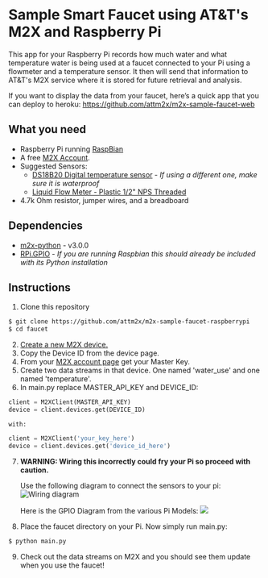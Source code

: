 # Sample Smart Faucet using AT&T's M2X and Raspberry Pi
This app for your Raspberry Pi records how much water and what temperature water is being used at a faucet connected to your Pi using a flowmeter and a temperature sensor. It then will send that information to AT&T's M2X service where it is stored for future retrieval and analysis.

If you want to display the data from your faucet, here’s a quick app that you can deploy to heroku: https://github.com/attm2x/m2x-sample-faucet-web


## What you need
* Raspberry Pi running [RaspBian](http://www.raspbian.org)
* A free [M2X Account](https://m2x.att.com/signup).
* Suggested Sensors:
    * [DS18B20 Digital temperature sensor](http://www.adafruit.com/products/381) - _If using a different one, make sure it is waterproof_
    * [Liquid Flow Meter - Plastic 1/2" NPS Threaded](http://www.adafruit.com/product/828)
* 4.7k Ohm resistor, jumper wires, and a breadboard 

## Dependencies

* [m2x-python](https://github.com/attm2x/m2x-python) - v3.0.0
* [RPi.GPIO](https://pypi.python.org/pypi/RPi.GPIO) - _If you are running Raspbian this should already be included with its Python installation_ 

## Instructions
1. Clone this repository
 
  ```bash
  $ git clone https://github.com/attm2x/m2x-sample-faucet-raspberrypi
  $ cd faucet
  ```

2. [Create a new M2X device.](https://m2x.att.com/devices?)
3. Copy the Device ID from the device page.
4. From your [M2X account page](https://m2x.att.com/account#master-keys) get your Master Key.
5. Create two data streams in that device. One named 'water_use' and one named 'temperature'.
6. In main.py replace MASTER_API_KEY and DEVICE_ID:
 ```python
client = M2XClient(MASTER_API_KEY)
device = client.devices.get(DEVICE_ID)
```
    with:
 ```python
client = M2XClient('your_key_here')
device = client.devices.get('device_id_here')
```

7. **WARNING: Wiring this incorrectly could fry your Pi so proceed with caution.**

    Use the following diagram to connect the sensors to your pi: ![Wiring diagram](http://i.imgur.com/fOHUP1D.png "Logo Title Text 1")

    Here is the GPIO Diagram from the various Pi Models:
    ![](http://raspi.tv/wp-content/uploads/2014/07/Raspberry-Pi-GPIO-pinouts.png)
8. Place the faucet directory on your Pi. Now simply run main.py:
  ```bash
  $ python main.py
  ```

9. Check out the data streams on M2X and you should see them update when you use the faucet! 
